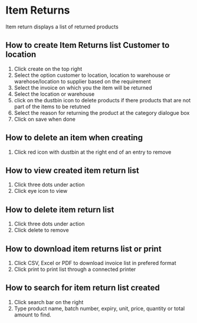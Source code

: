 # Item Returns
Item return displays a list of returned products
## How to create Item Returns list Customer to location
1. Click create on the top right
1. Select the option customer to location, location to warehouse or warehose/location to supplier based on the requirement
1. Select the invoice on which you the item will be returned
1. Select the location or warehouse 
1. click on the dustbin icon to delete products if there products that are not part of the items to be retutned
1. Select the reason for returning the product at the category dialogue box
1. Click on save when done
## How to delete an item when creating
1. Click red icon with dustbin at the right end of an entry to remove
## How to view created item return list
1. Click three dots under action
1. Click eye icon to view
## How to delete item return list
1. Click three dots under action
1. Click delete to remove 
## How to download item returns list or print
1. Click CSV, Excel or PDF to download invoice list in prefered format
1. Click print to print list through a connected printer
## How to search for item return list created
1. Click search bar on the right
1. Type product name, batch number, expiry, unit, price, quantity or total amount to find.